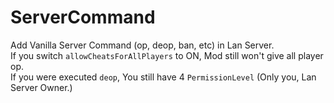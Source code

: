 ServerCommand
===

Add Vanilla Server Command (op, deop, ban, etc) in Lan Server.  
If you switch `allowCheatsForAllPlayers` to ON, Mod still won't give all player op.  
If you were executed `deop`, You still have 4 `PermissionLevel` (Only you, Lan Server Owner.)  
